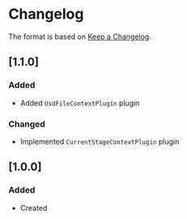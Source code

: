 # Changelog
The format is based on [Keep a Changelog](https://keepachangelog.com/en/1.0.0/).

## [1.1.0]
### Added
- Added `UsdFileContextPlugin` plugin

### Changed
- Implemented `CurrentStageContextPlugin` plugin

## [1.0.0]
### Added
- Created
